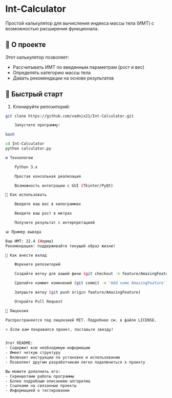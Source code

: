 # Int-Calculator

Простой калькулятор для вычисления индекса массы тела (ИМТ) с возможностью расширения функционала.

## 📌 О проекте

Этот калькулятор позволяет:
- Рассчитывать ИМТ по введенным параметрам (рост и вес)
- Определять категорию массы тела
- Давать рекомендации на основе результатов

## 🚀 Быстрый старт

1. Клонируйте репозиторий:
```bash
git clone https://github.com/vadnix21/Int-Calculator.git

    Запустите программу:

bash

cd Int-Calculator
python calculator.py

⚙️ Технологии

    Python 3.x

    Простая консольная реализация

    Возможность интеграции с GUI (Tkinter/PyQt)

📝 Как использовать

    Введите ваш вес в килограммах

    Введите ваш рост в метрах

    Получите результат с интерпретацией

📊 Пример вывода

Ваш ИМТ: 22.4 (Норма)
Рекомендация: поддерживайте текущий образ жизни!

🤝 Как внести вклад

    Форкните репозиторий

    Создайте ветку для вашей фичи (git checkout -b feature/AmazingFeature)

    Сделайте коммит изменений (git commit -m 'Add some AmazingFeature')

    Запушьте ветку (git push origin feature/AmazingFeature)

    Откройте Pull Request

📜 Лицензия

Распространяется под лицензией MIT. Подробнее см. в файле LICENSE.

⭐ Если вам понравился проект, поставьте звезду!


Этот README:
- Содержит всю необходимую информацию
- Имеет четкую структуру
- Включает инструкции по установке и использованию
- Позволяет другим разработчикам легко подключиться к проекту

Вы можете дополнить его:
- Скриншотами работы программы
- Более подробным описанием алгоритма
- Ссылками на связанные проекты
- Информацией о тестировании


